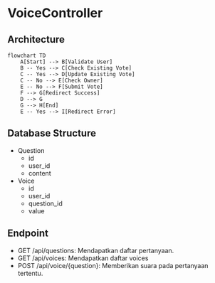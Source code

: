 # VoiceController
## Architecture
```mermaid
flowchart TD
    A[Start] --> B[Validate User]
    B -- Yes --> C[Check Existing Vote]
    C -- Yes --> D[Update Existing Vote]
    C -- No --> E[Check Owner]
    E -- No --> F[Submit Vote]
    F --> G[Redirect Success]
    D --> G
    G --> H[End]
    E -- Yes --> I[Redirect Error]
```
## Database Structure
- Question
  - id
  - user_id
  - content
- Voice
  - id
  - user_id
  - question_id
  - value
## Endpoint
- GET /api/questions: Mendapatkan daftar pertanyaan.
- GET /api/voices: Mendapatkan daftar voices
- POST /api/voice/{question}: Memberikan suara pada pertanyaan tertentu.
